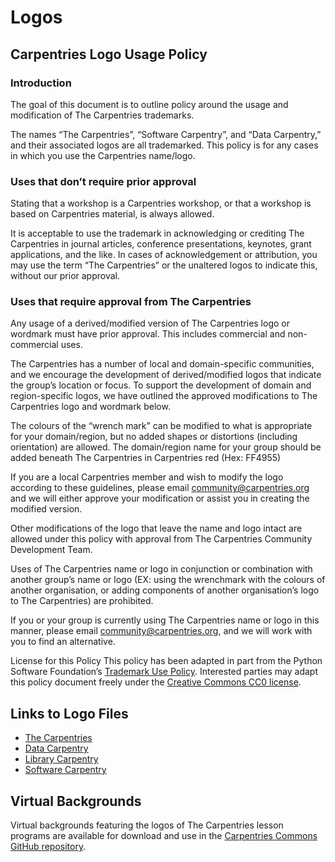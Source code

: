 # Logos

## Carpentries Logo Usage Policy

### Introduction
The goal of this document is to outline policy around the usage and modification of The Carpentries trademarks.

The names “The Carpentries”, “Software Carpentry”, and “Data Carpentry,” and their associated logos are all trademarked.
This policy is for any cases in which you use the Carpentries name/logo.

### Uses that don’t require prior approval
Stating that a workshop is a Carpentries workshop, or that a workshop is based on Carpentries material, is always allowed.

It is acceptable to use the trademark in acknowledging or crediting The Carpentries in journal articles, conference presentations, keynotes, grant applications, and the like. In cases of acknowledgement or attribution, you may use the term “The Carpentries” or the unaltered logos to indicate this, without our prior approval.

### Uses that require approval from The Carpentries
Any usage of a derived/modified version of The Carpentries logo or wordmark must have prior approval. This includes commercial and non-commercial uses.

The Carpentries has a number of local and domain-specific communities, and we encourage the development of derived/modified logos that indicate the group’s location or focus. To support the development of domain and region-specific logos, we have outlined the approved modifications to The Carpentries logo and wordmark below.

The colours of the “wrench mark” can be modified to what is appropriate for your domain/region, but no added shapes or distortions (including orientation) are allowed. The domain/region name for your group should be added beneath The Carpentries in Carpentries red (Hex: FF4955)

If you are a local Carpentries member and wish to modify the logo according to these guidelines, please email [community@carpentries.org](mailto:carpentries.org) and we will either approve your modification or assist you in creating the modified version.

Other modifications of the logo that leave the name and logo intact are allowed under this policy with approval from The Carpentries Community Development Team.

Uses of The Carpentries name or logo in conjunction or combination with another group’s name or logo (EX: using the wrenchmark with the colours of another organisation, or adding components of another organisation’s logo to The Carpentries) are prohibited.

If you or your group is currently using The Carpentries name or logo in this manner, please email [community@carpentries.org](mailto:community@carpentries.org), and we will work with you to find an alternative.

License for this Policy
This policy has been adapted in part from the Python Software Foundation’s [Trademark Use Policy](https://www.python.org/psf/trademarks/). Interested parties may adapt this policy document freely under the [Creative Commons CC0 license](https://creativecommons.org/publicdomain/zero/1.0/).

## Links to Logo Files

* [The Carpentries](https://github.com/carpentries/logo)
* [Data Carpentry](https://github.com/datacarpentry/logos)
* [Library Carpentry](https://github.com/LibraryCarpentry/lc-styleguide/tree/main/logo)
* [Software Carpentry](https://github.com/swcarpentry/communications/tree/main/misc/logo)

## Virtual Backgrounds
Virtual backgrounds featuring the logos of The Carpentries lesson programs are available for download and use in the [Carpentries Commons GitHub repository](https://github.com/carpentries/commons/tree/main/virtual-backgrounds).
